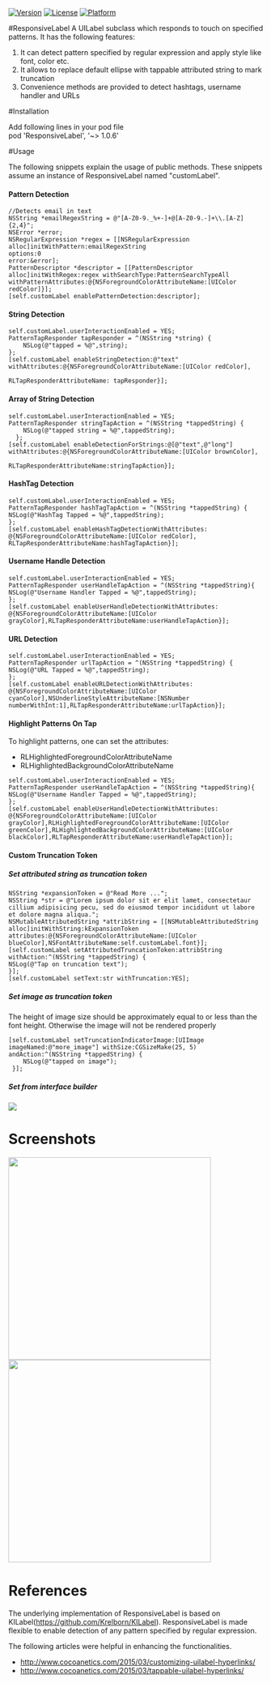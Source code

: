 [![Version](https://img.shields.io/badge/badge-1.0.6-green.svg?style=flat)](https://cocoapods.org/pods/ResponsiveLabel/1.0.6/)
[![License](https://img.shields.io/badge/license-MIT-blue.svg?style=flat)](http://cocoapods.org/pods/ResponsiveLabel)
[![Platform](https://img.shields.io/badge/platform-iOS-orange.svg?style=flat)](http://cocoadocs.org/docsets/ResponsiveLabel)

#ResponsiveLabel
A UILabel subclass which responds to touch on specified patterns. It has the following features:

1. It can detect pattern specified by regular expression and apply style like font, color etc.
2. It allows to replace default ellipse with tappable attributed string to mark truncation
3. Convenience methods are provided to detect hashtags, username handler and URLs

#Installation

Add following lines in your pod file  
pod 'ResponsiveLabel', '~> 1.0.6'

#Usage

The following snippets explain the usage of public methods. These snippets assume an instance of ResponsiveLabel named "customLabel".

#### Pattern Detection
```objc
//Detects email in text
NSString *emailRegexString = @"[A-Z0-9._%+-]+@[A-Z0-9.-]+\\.[A-Z]{2,4}";
NSError *error;
NSRegularExpression *regex = [[NSRegularExpression alloc]initWithPattern:emailRegexString
options:0
error:&error];
PatternDescriptor *descriptor = [[PatternDescriptor alloc]initWithRegex:regex withSearchType:PatternSearchTypeAll 
withPatternAttributes:@{NSForegroundColorAttributeName:[UIColor redColor]}];
[self.customLabel enablePatternDetection:descriptor];
```

#### String Detection
```objc
self.customLabel.userInteractionEnabled = YES;
PatternTapResponder tapResponder = ^(NSString *string) {
    NSLog(@"tapped = %@",string);
};
[self.customLabel enableStringDetection:@"text" withAttributes:@{NSForegroundColorAttributeName:[UIColor redColor],
                                                                 RLTapResponderAttributeName: tapResponder}];
```

#### Array of String Detection
```objc
self.customLabel.userInteractionEnabled = YES;
PatternTapResponder stringTapAction = ^(NSString *tappedString) {
    NSLog(@"tapped string = %@",tappedString);
  };
[self.customLabel enableDetectionForStrings:@[@"text",@"long"] withAttributes:@{NSForegroundColorAttributeName:[UIColor brownColor],
                                                                                  RLTapResponderAttributeName:stringTapAction}];
```

#### HashTag Detection
```objc
self.customLabel.userInteractionEnabled = YES;
PatternTapResponder hashTagTapAction = ^(NSString *tappedString) {
NSLog(@"HashTag Tapped = %@",tappedString);
};
[self.customLabel enableHashTagDetectionWithAttributes:
@{NSForegroundColorAttributeName:[UIColor redColor], RLTapResponderAttributeName:hashTagTapAction}];
```   

#### Username Handle Detection

```objc
self.customLabel.userInteractionEnabled = YES;
PatternTapResponder userHandleTapAction = ^(NSString *tappedString){
NSLog(@"Username Handler Tapped = %@",tappedString);
};
[self.customLabel enableUserHandleDetectionWithAttributes:
@{NSForegroundColorAttributeName:[UIColor grayColor],RLTapResponderAttributeName:userHandleTapAction}];
```

#### URL Detection

```objc
self.customLabel.userInteractionEnabled = YES;
PatternTapResponder urlTapAction = ^(NSString *tappedString) {
NSLog(@"URL Tapped = %@",tappedString);
};
[self.customLabel enableURLDetectionWithAttributes:
@{NSForegroundColorAttributeName:[UIColor cyanColor],NSUnderlineStyleAttributeName:[NSNumber
numberWithInt:1],RLTapResponderAttributeName:urlTapAction}];
```
#### Highlight Patterns On Tap
To highlight patterns, one can set the attributes:
* RLHighlightedForegroundColorAttributeName
* RLHighlightedBackgroundColorAttributeName

```objc
self.customLabel.userInteractionEnabled = YES;
PatternTapResponder userHandleTapAction = ^(NSString *tappedString){
NSLog(@"Username Handler Tapped = %@",tappedString);
};
[self.customLabel enableUserHandleDetectionWithAttributes:
@{NSForegroundColorAttributeName:[UIColor grayColor],RLHighlightedForegroundColorAttributeName:[UIColor greenColor],RLHighlightedBackgroundColorAttributeName:[UIColor blackColor],RLTapResponderAttributeName:userHandleTapAction}];
```
#### Custom Truncation Token
##### Set attributed string as truncation token
```objc
NSString *expansionToken = @"Read More ...";
NSString *str = @"Lorem ipsum dolor sit er elit lamet, consectetaur cillium adipisicing pecu, sed do eiusmod tempor incididunt ut labore et dolore magna aliqua.";
NSMutableAttributedString *attribString = [[NSMutableAttributedString alloc]initWithString:kExpansionToken attributes:@{NSForegroundColorAttributeName:[UIColor blueColor],NSFontAttributeName:self.customLabel.font}];
[self.customLabel setAttributedTruncationToken:attribString withAction:^(NSString *tappedString) {
NSLog(@"Tap on truncation text");
}];
[self.customLabel setText:str withTruncation:YES];
```
##### Set image as truncation token
The height of image size should be approximately equal to or less than the font height. Otherwise the image will not be rendered properly
```objc
[self.customLabel setTruncationIndicatorImage:[UIImage imageNamed:@"more_image"] withSize:CGSizeMake(25, 5) andAction:^(NSString *tappedString) {
    NSLog(@"tapped on image");
 }];
```
##### Set from interface builder
<img src="https://cloud.githubusercontent.com/assets/3590619/8694465/df3c1bce-2afc-11e5-9409-78e82e1f294c.png" display="inline-block">

# Screenshots
<img src="https://cloud.githubusercontent.com/assets/3590619/7828584/f7ba853a-0452-11e5-9d6a-c9923d89ee8a.png" width="400" display="inline-block">
<img src="https://cloud.githubusercontent.com/assets/3590619/7828632/b0425196-0453-11e5-911a-79d56e7a8539.png" width="400" display="inline-block">

# References

The underlying implementation of ResponsiveLabel is based on KILabel(https://github.com/Krelborn/KILabel).
ResponsiveLabel is made flexible to enable detection of any pattern specified by regular expression.

The following articles were helpful in enhancing the functionalities. 

* http://www.cocoanetics.com/2015/03/customizing-uilabel-hyperlinks/
* http://www.cocoanetics.com/2015/03/tappable-uilabel-hyperlinks/
